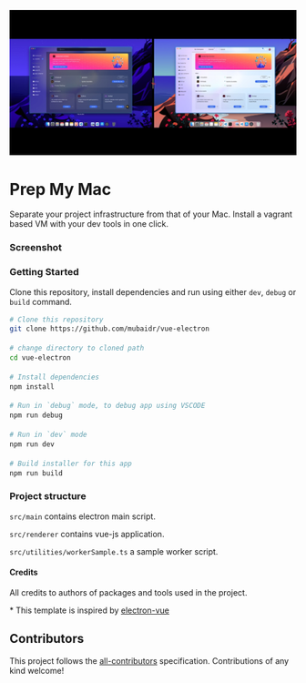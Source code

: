 <p align="center"><img src="./prepmymac.jpeg"></p>

# Prep My Mac

Separate your project infrastructure from that of your Mac. Install a vagrant based VM with your dev tools in one click.

### Screenshot


### Getting Started

Clone this repository, install dependencies and run using either `dev`, `debug` or `build` command.

```bash
# Clone this repository
git clone https://github.com/mubaidr/vue-electron

# change directory to cloned path
cd vue-electron

# Install dependencies
npm install

# Run in `debug` mode, to debug app using VSCODE
npm run debug

# Run in `dev` mode
npm run dev

# Build installer for this app
npm run build
```

### Project structure

`src/main` contains electron main script.

`src/renderer` contains vue-js application.

`src/utilities/workerSample.ts` a sample worker script.

#### Credits

All credits to authors of packages and tools used in the project.

\* This template is inspired by [electron-vue](https://github.com/SimulatedGREG/electron-vue)

## Contributors

This project follows the [all-contributors](https://github.com/all-contributors/all-contributors) specification. Contributions of any kind welcome!
